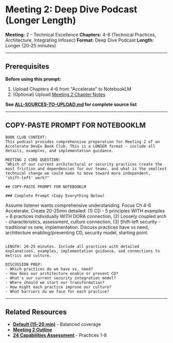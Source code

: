 # Meeting 2: Deep Dive Podcast (Longer Length)

**Meeting:** 2 - Technical Excellence
**Chapters:** 4-6 (Technical Practices, Architecture, Integrating Infosec)
**Format:** Deep Dive Podcast
**Length:** Longer (20-25 minutes)

---

## Prerequisites

**Before using this prompt:**
1. Upload Chapters 4-6 from "Accelerate" to NotebookLM
2. (Optional) Upload [Meeting 2 Chapter Notes](../../meetings/meeting-2/chapter-notes.md)

**See [ALL-SOURCES-TO-UPLOAD.md](ALL-SOURCES-TO-UPLOAD.md) for complete source list**

---

## COPY-PASTE PROMPT FOR NOTEBOOKLM

```
BOOK CLUB CONTEXT:
This podcast provides comprehensive preparation for Meeting 2 of an Accelerate DevEx Book Club. This is a LONGER format - include all details, examples, and implementation guidance.

MEETING 2 CORE QUESTION:
"Which of our current architectural or security practices create the most friction and dependencies for our teams, and what is the smallest technical change we could make to move toward more independent, 'shift-left' work?"

## COPY-PASTE PROMPT FOR NOTEBOOKLM

### Complete Prompt (Copy Everything Below)

```
Assume listener wants comprehensive understanding. Focus Ch 4-6 Accelerate. Create 20-25min detailed: (1) CD - 5 principles WITH examples + 8 practices individually WITH DORA connection, (2) Loosely coupled arch - characteristics, assessment, culture connection, (3) Shift-left security - traditional vs new, implementation. Discuss practices have vs need, architecture enabling/preventing CD, security model, starting point.
```

LENGTH: 20-25 minutes. Include all practices with detailed explanations, examples, implementation guidance, and connections to metrics and culture.

DISCUSSION PREP:
- Which practices do we have vs. need?
- How does our architecture enable or prevent CD?
- What's our current security integration model?
- Where should we start our transformation?
- How might each practice improve our culture?
- What barriers do we face for each practice?
```

---

## Related Resources

- **[Default (15-20 min)](podcast-deep-dive-default.md)** - Balanced coverage
- **[Meeting 2 Outline](../../meetings/meeting-2/outline.md)**
- **[24 Capabilities Assessment](../../assessments/24-capabilities-assessment.md)** - Practices 1-8

